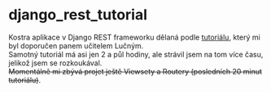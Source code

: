 # django_rest_tutorial
Kostra aplikace v Django REST frameworku dělaná podle <a href="https://www.youtube.com/watch?v=B38aDwUpcFc&feature=emb_title">tutoriálu</a>, který mi byl doporučen panem učitelem Lučným.<br>
Samotný tutoriál má asi jen 2 a půl hodiny, ale strávil jsem na tom více času, jelikož jsem se rozkoukával.<br>
<strike>Momentálně mi zbývá projet ještě Viewsety a Routery (posledních 20 minut tutoriálu)</strike>.
